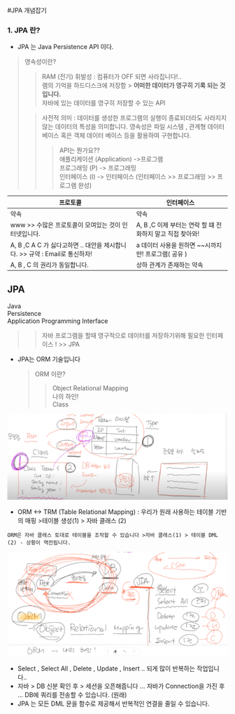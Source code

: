 #JPA 개념잡기

### 1. JPA 란?

- JPA 는 Java Persistence API 이다.  
> 영속성이란?
>> RAM (전기) 휘발성 : 컴퓨터가 OFF 되면 사라집니다!..  
> 램의 기억을 하드디스크에 저장함 > **어떠한 데이터가 영구히 기록 되는 것입니다.**  
> 자바에 있는 데이터를 영구히 저장할 수 있는 API  
> 
> >사전적 의미 : 데이터를 생성한 프로그램의 실행이 종료되더라도 사라지지 않는 데이터의 특성을 의미합니다.
> 영속성은 파일 시스템 , 관계형 데이터베이스 혹은 객체 데이터 베이스 등을 활용하여 구현합니다.
>>>API는 뭔가요??    
> 애플리케이션 (Application) ->프로그램  
> 프로그래밍 (P)  -> 프로그래밍  
> 인터페이스 (I) -> 인터페이스 (인터페이스 >> 프로그래밍 >> 프로그램 완성)  

|프로토콜 | 인터페이스|
  |-------|---------|
|약속|약속|
|www >> 수많은 프로토콜이 모여있는 것이 인터넷입니다.|A, B ,C 이제 부터는 연락 할 떄 전화하지 말고 직접 찾아와!|
|A, B ,C A C 가 싫다고하면 .. 대안을 제시합니다. >> 규약 : Email로 통신하자!|a 데이터 사용을 원하면 ~~시까지만! 프로그램( 공유 )|
|A, B , C 의 권리가 동일합니다.|상하 관계가 존재하는 약속|

JPA  
---
Java  
Persistence  
Application Programming Interface  
>> 자바 프로그램을 할때 영구적으로 데이터를 저장하기위해 필요한 인터페이스 ! >> JPA


- JPA는 ORM 기술입니다  
    >ORM 이란?
  >> Object Relational Mapping  
  > 나의 하인!  
  >Class 
    > 
![img_1.png](img_1.png)
-    ORM <-> TRM (Table Relational Mapping) : 우리가 원래 사용하는 테이블 기반의 매핑 >테이블 생성(1) > 자바 클래스 (2)  
       
     
    ORM은 자바 클래스 토대로 테이블을 조작할 수 있습니다 >자바 클래스(1) > 테이블 DML (2) - 상황이 역전됩니다.  
![img_2.png](img_2.png)
- Select , Select All , Delete , Update , Insert .. 되게 많이 반복하는 작업입니다..
- 자바 > DB 신분 확인 후 > 세션을 오픈해줍니다 ... 자바가 Connection을 가진 후 ... DB에 쿼리를 전송할 수 있습니다. (원래)
- JPA 는 모든 DML 문을 함수로 제공해서 반복적인 연결을 줄일 수 있습니다.
    

<br>
<br>
<br>
<br>
<br>
<br>
<br>
<br>
<br>
<br>
<br>
<br>
<br>
<br>
<br>
<br>
<br>
<br>
<br>
<br>
<br>
<br>